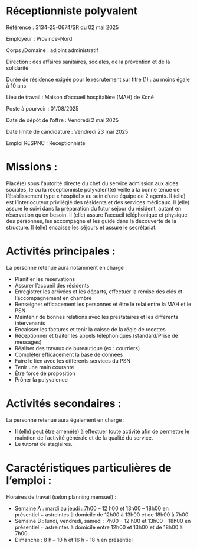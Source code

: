 # Réceptionniste polyvalent

Référence : 3134-25-0674/SR du 02 mai 2025

Employeur : Province-Nord

Corps /Domaine : adjoint administratif

Direction : des affaires sanitaires, sociales, de la prévention et de la solidarité

Durée de résidence exigée pour le recrutement sur titre (1) : au moins égale à 10 ans

Lieu de travail : Maison d’accueil hospitalière (MAH) de Koné

Poste à pourvoir : 01/08/2025

Date de dépôt de l’offre : Vendredi 2 mai 2025

Date limite de candidature : Vendredi 23 mai 2025

Emploi RESPNC : Réceptionniste

# Missions :

Placé(e) sous l'autorité directe du chef du service admission aux aides sociales, le ou la réceptionniste polyvalent(e) veille à la bonne tenue de l’établissement type « hospitel » au sein d’une équipe de 2 agents. Il (elle) est l’interlocuteur privilégié des résidents et des services médicaux. Il (elle) assure le suivi dans la préparation du futur séjour du résident, autant en réservation qu’en besoin. Il (elle) assure l’accueil téléphonique et physique des personnes, les accompagne et les guide dans la découverte de la structure. Il (elle) encaisse les séjours et assure le secrétariat.

# Activités principales :

La personne retenue aura notamment en charge :

- Planifier les réservations
- Assurer l’accueil des résidents
- Enregistrer les arrivées et les départs, effectuer la remise des clés et l’accompagnement en chambre
- Renseigner efficacement les personnes et être le relai entre la MAH et le PSN
- Maintenir de bonnes relations avec les prestataires et les différents intervenants
- Encaisser les factures et tenir la caisse de la régie de recettes
- Réceptionner et traiter les appels téléphoniques (standard/Prise de messages)
- Réaliser des travaux de bureautique (ex : courriers)
- Compléter efficacement la base de données
- Faire le lien avec les différents services du PSN
- Tenir une main courante
- Être force de proposition
- Prôner la polyvalence

# Activités secondaires :

La personne retenue aura également en charge :

- Il (elle) peut être amené(e) à effectuer toute activité afin de permettre le maintien de l’activité générale et de la qualité du service.
- Le tutorat de stagiaires.

# Caractéristiques particulières de l’emploi :

Horaires de travail (selon planning mensuel) :

- Semaine A : mardi au jeudi : 7h00 – 12 h00 et 13h00 – 18h00 en présentiel + astreintes à domicile de 12h00 à 13h00 et de 18h00 à 7h00
- Semaine B : lundi, vendredi, samedi : 7h00 – 12 h00 et 13h00 – 18h00 en présentiel + astreintes à domicile entre 12h00 et 13h00 et de 18h00 à 7h00
- Dimanche : 8 h – 10 h et 16 h – 18 h en présentiel